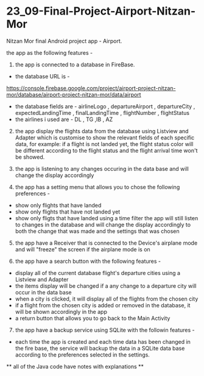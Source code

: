 # 23_09-Final-Project-Airport-Nitzan-Mor

Nitzan Mor final Android project app - Airport.

the app as the following features -


1. the app is connected to a database in FireBase.
  - the database URL is -  

  https://console.firebase.google.com/project/airport-project-nitzan-mor/database/airport-project-nitzan-mor/data/airport
  
  - the database fields are - 
  airlineLogo , departureAirport , departureCity , expectedLandingTime , finalLandingTime , flightNumber , flightStatus
  - the airlines i used are - DL , TG ,IB , AZ
  
  
 2. the app display the flights data from the database using Listview and Adapter which is customise to show the relevant fields
  of each specific data, for example:
  if a flight is not landed yet, the flight status color will be different according to the flight status
  and the flight arrival time won't be showed.


3. the app is listening to any changes occuring in the data base and will change the display accordingly


4. the app has a setting menu that allows you to chose the following preferences -
  - show only flights that have landed
  - show only flights that have not landed yet
  - show only fligts that have landed using a time filter
  the app will still listen to changes in the database and will change the display accordingly to both the change that was made and the settings that was chosen 
  
 5. the app have a Receiver that is connected to the Device's airplane mode and will "freeze" the screen if the airplane mode is on
 
 6. the app have a search button with the following features - 
  - display all of the current database flight's departure cities using a Listview and Adapter
  - the items display will be changed if a any change to a departure city will occur in the data base
  - when a city is clicked, it will display all of the flights from the chosen city
  - if a flight from the chosen city is added or removed in the database, it will be shown accordingly in the app
  - a return button that allows you to go back to the Main Activity
  
  7. the app have a backup service using SQLite with the followin features - 
  - each time the app is created and each time data has been changed in the fire base, the service will backup the data in a SQLite data base according to the preferences selected in the settings.
  
  ** all of the Java code have notes with explanations **
